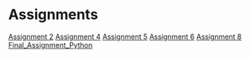 # Assignments
[Assignment 2](https://github.com/Mateivandermeer/Assignments/blob/master/Assignment_week_2%20(3).ipynb) 
[Assignment 4](https://github.com/Mateivandermeer/Assignments/blob/master/Assignment_week_4.ipynb)
[Assignment 5](https://github.com/Mateivandermeer/Assignments/blob/master/Assignment_week_5.ipynb)
[Assignment 6](https://github.com/Mateivandermeer/Assignments/blob/master/assignment4.ipynb)
[Assignment 8](https://github.com/Mateivandermeer/Assignments/blob/master/assignment5%20(1).ipynb)
[Final_Assignment_Python](https://github.com/Mateivandermeer/Assignments/blob/master/Final_Assignment_Python_1_students.ipynb)

